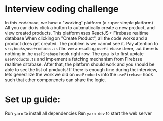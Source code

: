 # Interview coding challenge
In this codebase, we have a "working" platform (a super simple platform). All you can do is click a button to automatically create a new product, and view created products. 
This platform uses ReactJS + Firebase realtime database
When clicking on "Create Product", all the code works and a product does get created. The problem is we cannot see it.
Pay attention to `src/hooks/useProducts.ts` file. we are calling `useFirebase` there, but there is nothing in the `useFirebase` hook right now.
The goal is to first update `useProducts.ts` and implement a fetching mechanism from Firebase realtime database.
After that, the platform should work and you should be able to see the list of products!
If there is enough time during the interview, lets generalize the work we did on `useProducts` into the `useFirebase` hook such that other componenets can share the logic.

# Set up guide:
Run `yarn` to install all dependencies
Run `yarn dev` to start the web server